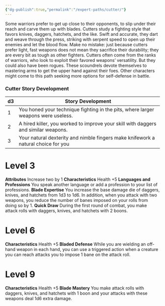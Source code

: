 ```yaml
---
{"dg-publish":true,"permalink":"/expert-paths/cutter/"}
---
```


Some warriors prefer to get up close to their opponents, to slip under their reach and carve them up with blades. Cutters study a fighting style that favors knives, daggers, hatchets, and the like. Swift and accurate, they dart and weave through the press, striking with serpent speed to open up their enemies and let the blood flow. Make no mistake: just because cutters prefer light, fast weapons does not mean they sacrifice their durability; they are every bit as tough as other fighters.
Cutters often come from the ranks of warriors, who look to exploit their favored weapons’ versatility. But they could also have been rogues. These scoundrels devote themselves to mastering arms to get the upper hand against their foes. Other characters might come to this path seeking more options for self-defense in battle.
### Cutter Story Development

| d3  | Story Development                                                                  |
| --- | ---------------------------------------------------------------------------------- |
| 1   | You honed your technique fighting in the pits, where larger weapons were useless.  |
| 2   | A hired killer, you worked to improve your skill with daggers and similar weapons. |
| 3   | Your natural dexterity and nimble fingers make knifework a natural choice for you  |
# Level 3
**Attributes** Increase two by 1
**Characteristics** Health +5
**Languages and Professions** You speak another language or add a profession to your list of professions.
**Blade Expertise** You increase the base damage die of daggers, knives, and hatchets from 1d3 to 1d6. In addition, when you attack with two weapons, you reduce the number of banes imposed on your rolls from doing so by 1.
**Quick Draw** During the first round of combat, you make attack rolls with daggers, knives, and hatchets with 2 boons.
# Level 6
**Characteristics** Health +5
**Bladed Defense** While you are wielding an off-hand weapon in each hand, you can use a triggered action when a creature you can reach attacks you to impose 1 bane on the attack roll.
# Level 9
**Characteristics** Health +5
**Blade Mastery** You make attack rolls with daggers, knives, and hatchets with 1 boon and your attacks with these weapons deal 1d6 extra damage.